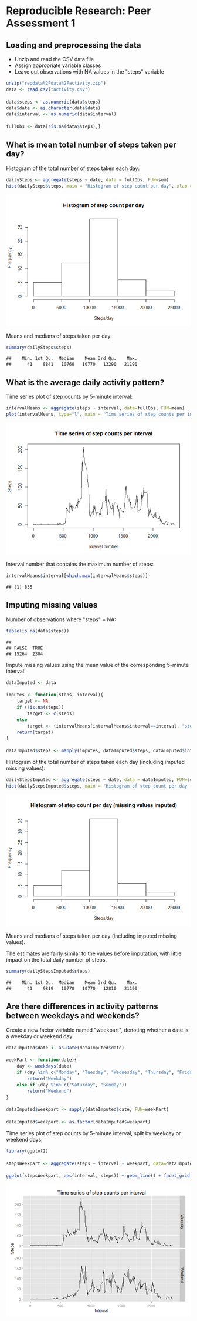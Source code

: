 # Reproducible Research: Peer Assessment 1

## Loading and preprocessing the data

- Unzip and read the CSV data file
- Assign appropriate variable classes
- Leave out observations with NA values in the "steps" variable


```r
unzip("repdata%2Fdata%2Factivity.zip")
data <- read.csv("activity.csv")

data$steps <- as.numeric(data$steps)
data$date <- as.character(data$date)
data$interval <- as.numeric(data$interval)

fullObs <- data[!is.na(data$steps),]
```

## What is mean total number of steps taken per day?

Histogram of the total number of steps taken each day:


```r
dailySteps <- aggregate(steps ~ date, data = fullObs, FUN=sum)
hist(dailySteps$steps, main = "Histogram of step count per day", xlab = "Steps/day")
```

![](PA1_template_files/figure-html/unnamed-chunk-2-1.png) 

Means and medians of steps taken per day:


```r
summary(dailySteps$steps)
```

```
##    Min. 1st Qu.  Median    Mean 3rd Qu.    Max. 
##      41    8841   10760   10770   13290   21190
```

## What is the average daily activity pattern?

Time series plot of step counts by 5-minute interval:


```r
intervalMeans <- aggregate(steps ~ interval, data=fullObs, FUN=mean)
plot(intervalMeans, type="l", main = "Time series of step counts per interval", xlab = "Interval number", ylab = "Steps")
```

![](PA1_template_files/figure-html/unnamed-chunk-4-1.png) 

Interval number that contains the maximum number of steps:


```r
intervalMeans$interval[which.max(intervalMeans$steps)]
```

```
## [1] 835
```


## Imputing missing values

Number of observations where "steps" = NA:


```r
table(is.na(data$steps))
```

```
## 
## FALSE  TRUE 
## 15264  2304
```

Impute missing values using the mean value of the corresponding 5-minute interval:


```r
dataImputed <- data

imputes <- function(steps, interval){
    target <- NA
    if (!is.na(steps))
        target <- c(steps)
    else
        target <- (intervalMeans[intervalMeans$interval==interval, "steps"])
    return(target)
}

dataImputed$steps <- mapply(imputes, dataImputed$steps, dataImputed$interval)
```

Histogram of the total number of steps taken each day (including imputed missing values):


```r
dailyStepsImputed <- aggregate(steps ~ date, data = dataImputed, FUN=sum)
hist(dailyStepsImputed$steps, main = "Histogram of step count per day (missing values imputed)", xlab = "Steps/day")
```

![](PA1_template_files/figure-html/unnamed-chunk-8-1.png) 

Means and medians of steps taken per day (including imputed missing values).

The estimates are fairly similar to the values before imputation, with little impact on the total daily number of steps.


```r
summary(dailyStepsImputed$steps)
```

```
##    Min. 1st Qu.  Median    Mean 3rd Qu.    Max. 
##      41    9819   10770   10770   12810   21190
```


## Are there differences in activity patterns between weekdays and weekends?

Create a new factor variable named "weekpart", denoting whether a date is a weekday or weekend day.     


```r
dataImputed$date <- as.Date(dataImputed$date)

weekPart <- function(date){
    day <- weekdays(date)
    if (day %in% c("Monday", "Tuesday", "Wednesday", "Thursday", "Friday"))
        return("Weekday")
    else if (day %in% c("Saturday", "Sunday"))
        return("Weekend")
}

dataImputed$weekpart <- sapply(dataImputed$date, FUN=weekPart)

dataImputed$weekpart <- as.factor(dataImputed$weekpart)
```

Time series plot of step counts by 5-minute interval, split by weekday or weekend days:


```r
library(ggplot2)

stepsWeekpart <- aggregate(steps ~ interval + weekpart, data=dataImputed, mean)

ggplot(stepsWeekpart, aes(interval, steps)) + geom_line() + facet_grid(weekpart ~ .)  + ggtitle("Time series of step counts per interval") + ylab("Steps") + xlab("Interval")
```

![](PA1_template_files/figure-html/unnamed-chunk-11-1.png) 
